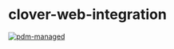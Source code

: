 # clover-web-integration

[![pdm-managed](https://img.shields.io/badge/pdm-managed-blueviolet)](https://pdm.fming.dev)
